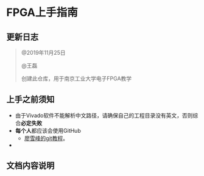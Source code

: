 # FPGA上手指南

## 更新日志

> @2019年11月25日
>
> @王磊
>
> 创建此仓库，用于南京工业大学电子FPGA教学

## 上手之前须知

- 由于Vivado软件不能解析中文路径，请确保自己的工程目录没有英文，否则综合**必定失败**
- **每个人**都应该会使用GitHub
  - [廖雪峰的git教程]( https://www.liaoxuefeng.com/wiki/896043488029600 )。
- 

## 文档内容说明


